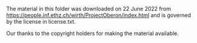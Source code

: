 The material in this folder was downloaded on 22 June 2022 from
https://people.inf.ethz.ch/wirth/ProjectOberon/index.html and is
governed by the license in license.txt.

Our thanks to the copyright holders for making the material available.

